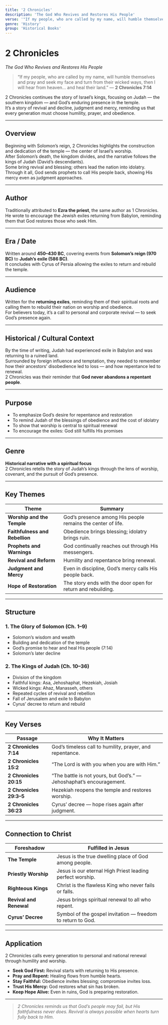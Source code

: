 ```yaml
---
title: '2 Chronicles'
description: 'The God Who Revives and Restores His People'
verse: '"If my people, who are called by my name, will humble themselves and pray and seek my face and turn from their wicked ways, then I will hear from heaven... and heal their land." — 2 Chronicles 7:14'
genre: 'History'
group: 'Historical Books'
---
```


# 2 Chronicles  
*The God Who Revives and Restores His People*

> “If my people, who are called by my name, will humble themselves and pray and seek my face and turn from their wicked ways, then I will hear from heaven... and heal their land.” — **2 Chronicles 7:14**

2 Chronicles continues the story of Israel’s kings, focusing on Judah — the southern kingdom — and God’s enduring presence in the temple.  
It’s a story of revival and decline, judgment and mercy, reminding us that every generation must choose humility, prayer, and obedience.

---

## Overview  
Beginning with Solomon’s reign, 2 Chronicles highlights the construction and dedication of the temple — the center of Israel’s worship.  
After Solomon’s death, the kingdom divides, and the narrative follows the kings of Judah (David’s descendants).  
Some bring revival and blessing; others lead the nation into idolatry.  
Through it all, God sends prophets to call His people back, showing His mercy even as judgment approaches.

---

## Author  
Traditionally attributed to **Ezra the priest**, the same author as 1 Chronicles.  
He wrote to encourage the Jewish exiles returning from Babylon, reminding them that God restores those who seek Him.

---

## Era / Date  
Written around **450–430 BC**, covering events from **Solomon’s reign (970 BC)** to **Judah’s exile (586 BC)**.  
It concludes with Cyrus of Persia allowing the exiles to return and rebuild the temple.

---

## Audience  
Written for the **returning exiles**, reminding them of their spiritual roots and calling them to rebuild their nation on worship and obedience.  
For believers today, it’s a call to personal and corporate revival — to seek God’s presence again.

---

## Historical / Cultural Context  
By the time of writing, Judah had experienced exile in Babylon and was returning to a ruined land.  
Surrounded by foreign influence and temptation, they needed to remember how their ancestors’ disobedience led to loss — and how repentance led to renewal.  
2 Chronicles was their reminder that **God never abandons a repentant people**.

---

## Purpose  
- To emphasize God’s desire for repentance and restoration  
- To remind Judah of the blessings of obedience and the cost of idolatry  
- To show that worship is central to spiritual renewal  
- To encourage the exiles: God still fulfills His promises  

---

## Genre  
**Historical narrative with a spiritual focus**  
2 Chronicles retells the story of Judah’s kings through the lens of worship, covenant, and the pursuit of God’s presence.

---

## Key Themes  

| Theme | Summary |
|-------|----------|
| **Worship and the Temple** | God’s presence among His people remains the center of life. |
| **Faithfulness and Rebellion** | Obedience brings blessing; idolatry brings ruin. |
| **Prophets and Warnings** | God continually reaches out through His messengers. |
| **Revival and Reform** | Humility and repentance bring renewal. |
| **Judgment and Mercy** | Even in discipline, God’s mercy calls His people back. |
| **Hope of Restoration** | The story ends with the door open for return and rebuilding. |

---

## Structure  

### 1. The Glory of Solomon (Ch. 1–9)
- Solomon’s wisdom and wealth  
- Building and dedication of the temple  
- God’s promise to hear and heal His people (7:14)  
- Solomon’s later decline  

### 2. The Kings of Judah (Ch. 10–36)
- Division of the kingdom  
- Faithful kings: Asa, Jehoshaphat, Hezekiah, Josiah  
- Wicked kings: Ahaz, Manasseh, others  
- Repeated cycles of revival and rebellion  
- Fall of Jerusalem and exile to Babylon  
- Cyrus’ decree to return and rebuild  

---

## Key Verses  

| Passage | Why It Matters |
|----------|----------------|
| **2 Chronicles 7:14** | God’s timeless call to humility, prayer, and repentance. |
| **2 Chronicles 15:2** | “The Lord is with you when you are with Him.” |
| **2 Chronicles 20:15** | “The battle is not yours, but God’s.” — Jehoshaphat’s encouragement. |
| **2 Chronicles 29:3–5** | Hezekiah reopens the temple and restores worship. |
| **2 Chronicles 36:23** | Cyrus’ decree — hope rises again after judgment. |

---

## Connection to Christ  

| Foreshadow | Fulfilled in Jesus |
|-------------|-------------------|
| **The Temple** | Jesus is the true dwelling place of God among people. |
| **Priestly Worship** | Jesus is our eternal High Priest leading perfect worship. |
| **Righteous Kings** | Christ is the flawless King who never fails or falls. |
| **Revival and Renewal** | Jesus brings spiritual renewal to all who repent. |
| **Cyrus’ Decree** | Symbol of the gospel invitation — freedom to return to God. |

---

## Application  
2 Chronicles calls every generation to personal and national renewal through humility and worship.  
- **Seek God First:** Revival starts with returning to His presence.  
- **Pray and Repent:** Healing flows from humble hearts.  
- **Stay Faithful:** Obedience invites blessing; compromise invites loss.  
- **Trust His Mercy:** God restores what sin has broken.  
- **Keep Hope Alive:** Even in ruins, God is preparing restoration.  

---

> *2 Chronicles reminds us that God’s people may fail, but His faithfulness never does. Revival is always possible when hearts turn fully back to Him.*
